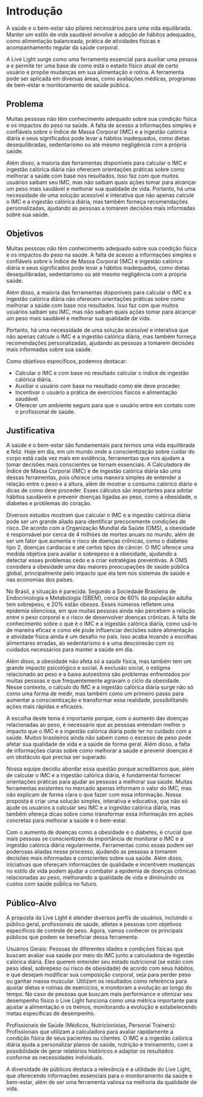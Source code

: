 # Introdução

A saúde e o bem-estar são pilares necessários para uma vida equilibrada. Manter um estilo de vida saudável envolve a adoção de hábitos adequados, como alimentação balanceada, prática de atividades físicas e acompanhamento regular da saúde corporal.

A Live Light surge como uma ferramenta essencial para auxiliar uma pessoa a e permite ter uma base de como está o estado físico atual de certo usuário e propõe mudanças em sua alimentação e rotina. A ferramenta pode ser aplicada em diversas áreas, como avaliações médicas, programas de bem-estar e monitoramento de saúde pública.

## Problema
Muitas pessoas não têm conhecimento adequado sobre sua condição física e os impactos do peso na saúde. A falta de acesso a informações simples e confiáveis sobre o Índice de Massa Corporal (IMC) e a ingestão calórica diária e seus significados pode levar a hábitos inadequados, como dietas desequilibradas, sedentarismo ou até mesmo negligência com a própria saúde. 

Além disso, a maioria das ferramentas disponíveis para calcular o IMC e ingestão calórica diária não oferecem orientações práticas sobre como melhorar a saúde com base nos resultados. Isso faz com que muitos usuários saibam seu IMC, mas não saibam quais ações tomar para alcançar um peso mais saudável e melhorar sua qualidade de vida. Portanto, há uma necessidade de uma solução acessível e interativa que não apenas calcule o IMC e a ingestão calórica diária, mas também forneça recomendações personalizadas, ajudando as pessoas a tomarem decisões mais informadas sobre sua saúde. 


## Objetivos

Muitas pessoas não têm conhecimento adequado sobre sua condição física e os impactos do peso na saúde. A falta de acesso a informações simples e confiáveis sobre o Índice de Massa Corporal (IMC) e ingestão calórica diária e seus significados pode levar a hábitos inadequados, como dietas desequilibradas, sedentarismo ou até mesmo negligência com a própria saúde.

Além disso, a maioria das ferramentas disponíveis para calcular o IMC e a ingestão calórica diária não oferecem orientações práticas sobre como melhorar a saúde com base nos resultados. Isso faz com que muitos usuários saibam seu IMC, mas não saibam quais ações tomar para alcançar um peso mais saudável e melhorar sua qualidade de vida.

Portanto, há uma necessidade de uma solução acessível e interativa que não apenas calcule o IMC e a ingestão calórica diária, mas também forneça recomendações personalizadas, ajudando as pessoas a tomarem decisões mais informadas sobre sua saúde. 

Como objetivos específicos, podemos destacar: 
<ul>
<li>Calcular o IMC e com base no resultado calcular o índice de ingestão calórica diária.</li>
<li>Auxiliar o usuário com base no resultado como ele deve proceder.</li>
<li>Incentivar o usuário a prática de exercícios físicos e alimentação saudável.</li>
<li>Oferecer um ambiente seguro para que o usuário entre em contato com o profissional de saúde.</li>
</ul>

## Justificativa

A saúde e o bem-estar são fundamentais para termos uma vida equilibrada e feliz. Hoje em dia, em um mundo onde a conscientização sobre cuidar do corpo está cada vez mais em evidência, ferramentas que nos ajudam a tomar decisões mais conscientes se tornam essenciais. A Calculadora de Índice de Massa Corporal (IMC) e de ingestão calórica diária são uma dessas ferramentas, pois oferece uma maneira simples de entender a relação entre o peso e a altura, além de mostrar o consumo calórico diário e dicas de como deve proceder. Esses cálculos são importantes para adotar hábitos saudáveis e prevenir doenças ligadas ao peso, como a obesidade, o diabetes e problemas do coração. 

Diversos estudos mostram que calcular o IMC e a ingestão calórica diária pode ser um grande aliado para identificar precocemente condições de risco. De acordo com a Organização Mundial da Saúde (OMS), a obesidade é responsável por cerca de 4 milhões de mortes anuais no mundo, além de ser um fator que aumenta o risco de doenças crônicas, como o diabetes tipo 2, doenças cardíacas e até certos tipos de câncer. O IMC oferece uma medida objetiva para avaliar o sobrepeso e a obesidade, ajudando a detectar esses problemas cedo e a criar estratégias preventivas. A OMS considera a obesidade uma das maiores preocupações de saúde pública global, principalmente pelo impacto que ela tem nos sistemas de saúde e nas economias dos países. 

No Brasil, a situação é parecida. Segundo a Sociedade Brasileira de Endocrinologia e Metabologia (SBEM), cerca de 60% da população adulta tem sobrepeso, e 20% estão obesos. Esses números refletem uma epidemia silenciosa, em que muitas pessoas ainda não percebem a relação entre o peso corporal e o risco de desenvolver doenças crônicas. A falta de conhecimento sobre o que é o IMC e a ingestão calórica diária, como usá-lo de maneira eficaz e como ele pode influenciar decisões sobre alimentação e atividade física ainda é um desafio no país. Isso acaba levando a escolhas alimentares erradas, ao sedentarismo e a uma desconexão com os cuidados necessários para manter a saúde em dia.

Além disso, a obesidade não afeta só a saúde física, mas também tem um grande impacto psicológico e social. A exclusão social, o estigma relacionado ao peso e a baixa autoestima são problemas enfrentados por muitas pessoas e que frequentemente agravam o ciclo da obesidade. Nesse contexto, o cálculo do IMC e a ingestão calórica diária surge não só como uma forma de medir, mas também como um primeiro passo para aumentar a conscientização e transformar essa realidade, possibilitando ações mais rápidas e eficazes. 

A escolha deste tema é importante porque, com o aumento das doenças relacionadas ao peso, é necessário que as pessoas entendam melhor o impacto que o IMC e a ingestão calórica diária pode ter no cuidado com a saúde. Muitos brasileiros ainda não sabem como o excesso de peso pode afetar sua qualidade de vida e a saúde de forma geral. Além disso, a falta de informações claras sobre como melhorar a saúde e prevenir doenças é um obstáculo que precisa ser superado.  

Nossa equipe decidiu abordar essa questão porque acreditamos que, além de calcular o IMC e a ingestão calórica diária, é fundamental fornecer orientações práticas para ajudar as pessoas a melhorar sua saúde. Muitas ferramentas existentes no mercado apenas informam o valor do IMC, mas não explicam de forma clara o que fazer com essa informação. Nossa proposta é criar uma solução simples, interativa e educativa, que não só ajude os usuários a calcular seu IMC e a ingestão calórica diária, mas também ofereça dicas sobre como transformar essa informação em ações concretas para melhorar a saúde e o bem-estar. 

Com o aumento de doenças como a obesidade e o diabetes, é crucial que mais pessoas se conscientizem da importância de monitorar o IMC e a ingestão calórica diária regularmente. Ferramentas como essas podem ser poderosas aliadas nesse processo, ajudando as pessoas a tomarem decisões mais informadas e conscientes sobre sua saúde. Além disso, iniciativas que ofereçam informações de qualidade e incentivem mudanças no estilo de vida podem ajudar a combater a epidemia de doenças crônicas relacionadas ao peso, melhorando a qualidade de vida e diminuindo os custos com saúde pública no futuro.

## Público-Alvo
A proposta da Live Light é atender diversos perfis de usuários, incluindo o público geral, profissionais de saúde, atletas e pessoas com objetivos específicos de controle de peso. Agora, vamos conhecer os principais públicos que podem se beneficiar dessa ferramenta: 

Usuários Gerais: Pessoas de diferentes idades e condições físicas que buscam avaliar sua saúde por meio do IMC junto a calculadora de ingestão calórica diária. Eles querem entender seu estado nutricional (se estão com peso ideal, sobrepeso ou risco de obesidade) de acordo com seus hábitos, e que desejam modificar sua composição corporal, seja para perder peso ou ganhar massa muscular. Utilizam os resultados como referência para ajustar dietas e rotinas de exercícios, e monitoram a evolução ao longo do tempo. No caso de pessoas que buscam mais performance e otimizar seu desempenho físico o Live Light funciona como uma métrica importante para ajustar a alimentação e os treinos, monitorando a evolução e estabelecendo metas específicas de desempenho. 

Profissionais de Saúde (Médicos, Nutricionistas, Personal Trainers): Profissionais que utilizam a calculadora para avaliar rapidamente a condição física de seus pacientes ou clientes. O IMC e a ingestão calórica diária ajuda a personalizar planos de saúde, nutrição e treinamento, com a possibilidade de gerar relatórios históricos e adaptar os resultados conforme as necessidades individuais. 

A diversidade de públicos destaca a relevância e a utilidade do Live Light, que oferecendo informações essenciais para o monitoramento da saúde e bem-estar, além de ser uma ferramenta valiosa na melhoria da qualidade de vida.
